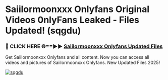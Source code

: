 # Saiilormoonxxx Onlyfans Original Videos 0nlyFans Leaked - Files Updated! (sqgdu)

<h3>🔴 CLICK HERE 🌐==►► <a href="https://tinyurl.com/ehrbuxhb" rel="nofollow">Saiilormoonxxx Onlyfans Updated Files</a></h3>

Get Saiilormoonxxx Onlyfans and all content. Now you can access all videos and pictures of Saiilormoonxxx Onlyfans. New Updated Files 2025!

[![sqgdu](https://i.imgur.com/lVYEuWS.gif)](https://tinyurl.com/ehrbuxhb)
